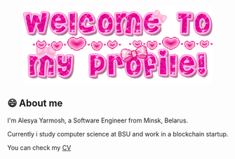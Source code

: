 
<!--
**lesik248/lesik248** is a ✨ _special_ ✨ repository because its `README.md` (this file) appears on your GitHub profile.

Here are some ideas to get you started:

- 🔭 I’m currently working on ...
- 🌱 I’m currently learning ...
- 👯 I’m looking to collaborate on ...
- 🤔 I’m looking for help with ...
- 💬 Ask me about ...
- 📫 How to reach me: ...
- 😄 Pronouns: ...
- ⚡ Fun fact: ...
-->
<div align="center">
  <img alt="GIF" src="./1.gif">
</div>

## 😄 About me
I'm Alesya Yarmosh, a Software Engineer from Minsk, Belarus. 

Currently i study computer science at BSU and work in a blockchain startup.

You can check my [CV](https://github.com/lesik248/lesik248/blob/main/CV.pdf)
